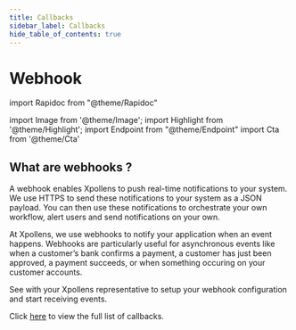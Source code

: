 ```yaml
---
title: Callbacks
sidebar_label: Callbacks
hide_table_of_contents: true
---
```


# Webhook

import Rapidoc from "@theme/Rapidoc"

import Image from '@theme/Image';
import Highlight from '@theme/Highlight';
import Endpoint from "@theme/Endpoint"
import Cta from '@theme/Cta'


## What are webhooks ?
A webhook enables Xpollens to push real-time notifications to your system. We use HTTPS to send these notifications to your system as a JSON payload. You can then use these notifications to orchestrate your own workflow, alert users and send notifications on your own.  

At Xpollens, we use webhooks to notify your application when an event happens. Webhooks are particularly useful for asynchronous events like when a customer’s bank confirms a payment, a customer has just been approved, a payment succeeds, or when something occuring on your customer accounts.  

See with your Xpollens representative to setup your webhook configuration and start receiving events.  


<p>Click <u><a target="_blank" href="/callbacklist.htm">here</a></u> to view the full list of callbacks.</p>
